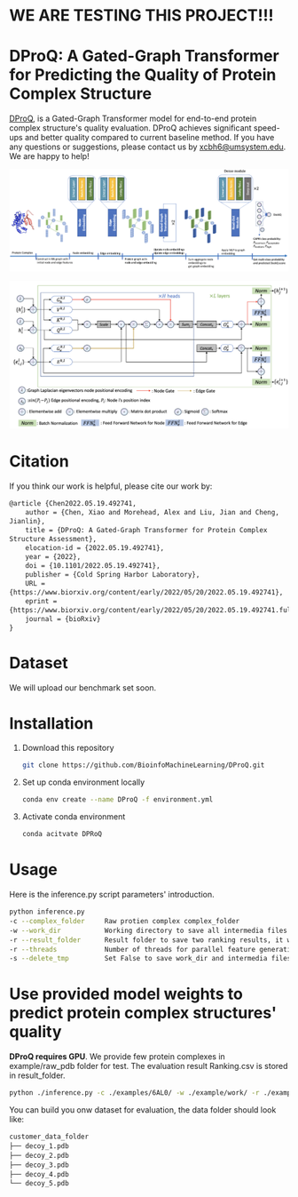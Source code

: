 # WE ARE TESTING THIS PROJECT!!!

# DProQ: A Gated-Graph Transformer for Predicting the Quality of Protein Complex Structure

[DProQ](https://www.biorxiv.org/content/early/2022/05/20/2022.05.19.492741), is a Gated-Graph Transformer model for end-to-end protein complex structure's quality evaluation. DProQ achieves significant speed-ups and better quality 
compared to current baseline method. If you have any questions or suggestions, please contact us by  <xcbh6@umsystem.edu>. We are happy to help!

![pipeline.png](./images/pipeline.png)

![gated_graph_transformer.png](./images/gated_graph_transformer.png)

# Citation

If you think our work is helpful, please cite our work by:

```
@article {Chen2022.05.19.492741,
    author = {Chen, Xiao and Morehead, Alex and Liu, Jian and Cheng, Jianlin},
    title = {DProQ: A Gated-Graph Transformer for Protein Complex Structure Assessment},
    elocation-id = {2022.05.19.492741},
    year = {2022},
    doi = {10.1101/2022.05.19.492741},
    publisher = {Cold Spring Harbor Laboratory},
    URL = {https://www.biorxiv.org/content/early/2022/05/20/2022.05.19.492741},
    eprint = {https://www.biorxiv.org/content/early/2022/05/20/2022.05.19.492741.full.pdf},
    journal = {bioRxiv}
}
```

# Dataset

We will upload our benchmark set soon. 

# Installation

1. Download this repository
   
   ```bash
   git clone https://github.com/BioinfoMachineLearning/DProQ.git
   ```

2. Set up conda environment locally
   
   ```bash
   conda env create --name DProQ -f environment.yml
   ```

3. Activate conda environment
   
   ```bash
   conda acitvate DPRoQ
   ```

# Usage

Here is the inference.py script parameters' introduction.

```bash
python inference.py
-c --complex_folder     Raw protien complex complex_folder
-w --work_dir           Working directory to save all intermedia files and folders, it will created if it is not exits
-r --result_folder      Result folder to save two ranking results, it will created if it is not exits
-r --threads            Number of threads for parallel feature generation and dataloader, default=10
-s --delete_tmp         Set False to save work_dir and intermedia files, otherwise set True, default=False
```

# Use provided model weights to predict protein complex structures' quality

**DProQ requires GPU**. We provide few protein complexes in example/raw_pdb folder for test. The evaluation result Ranking.csv is stored in result_folder.

```bash
python ./inference.py -c ./examples/6AL0/ -w ./example/work/ -r ./example/result
```

You can build you onw dataset for evaluation, the data folder should look like:

```bash
customer_data_folder
├── decoy_1.pdb
├── decoy_2.pdb
├── decoy_3.pdb
├── decoy_4.pdb
└── decoy_5.pdb
```

